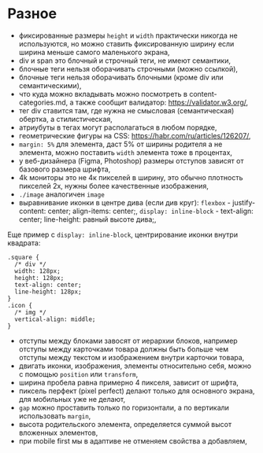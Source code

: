 # Разное
- фиксированные размеры `height` и `width` практически никогда не используются, но можно ставить фиксированную ширину если ширина меньше самого маленького экрана,
- div и span это блочный и строчный теги, не имеют семантики,
- блочные теги нельзя оборачивать строчными (можно ссылкой),
- блочные теги нельзя оборачивать блочными (кроме div или семантическими),
- что куда можно вкладывать можно посмотреть в content-categories.md, а также сообщит валидатор: https://validator.w3.org/,
- тег div ставится там, где нужна не смысловая (семантическая) обертка, а стилистическая,
- атриубуты в тегах могут располагаться в любом порядке,
- геометрические фигуры на CSS: https://habr.com/ru/articles/126207/,
- `margin: 5%` для элемента, даст 5% от ширины родителя а не элемента, можно поставить `width` элемента тоже в процентах,
- у веб-дизайнера (Figma, Photoshop) размеры отступов зависят от базового размера шрифта,
- 4k мониторы это не 4к пикселей в ширину, это обычно плотность пикселей 2x, нужны более качественные изображения,
- `./image` аналогичен `image`
- выравнивание иконки в центре дива (если див круг): `flexbox` - justify-content: center; align-items: center;, `display: inline-block` - text-align: center; line-height: равный высоте дива;,

Еще пример с `display: inline-block`, центрирование иконки внутри квадрата:

    .square {
      /* div */
      width: 128px;
      height: 128px;
      text-align: center;
      line-height: 128px;
    }
    .icon {
      /* img */
      vertical-align: middle;
    }

- отступы между блоками завосят от иерархии блоков, например отступы между карточками товара должны быть больше чем отступы между текстом и изображением внутри карточки товара,
- двигать иконки, изображения, элементы относительно себя, можно с помощью `position` или `transform`,
- ширина пробела равна примерно 4 пикселя, зависит от шрифта,
- пиксель перфект (pixel perfect) делают только для основного экрана, для мобильных уже не делают,
- `gap` можно проставить только по горизонтали, а по вертикали использовать `margin`,
- высота родительского элемента, определяется суммой высот вложенных элементов,
- при mobile first мы в адаптиве не отменяем свойства а добавляем,

